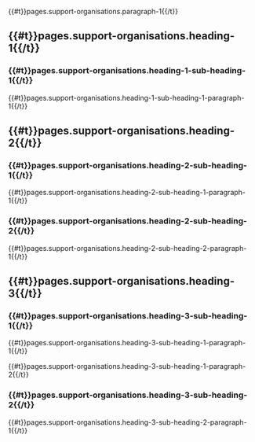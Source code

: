<div class="govuk-!-padding-bottom-3"></div>

<p class="govuk-body">
  {{#t}}pages.support-organisations.paragraph-1{{/t}}
</p>

<div class="govuk-!-padding-bottom-3"></div>

<h2 class="govuk-heading-l">
  {{#t}}pages.support-organisations.heading-1{{/t}}
</h2>

<h3 class="govuk-heading-m">
  {{#t}}pages.support-organisations.heading-1-sub-heading-1{{/t}}
</h3>

<p class="govuk-body">
  {{#t}}pages.support-organisations.heading-1-sub-heading-1-paragraph-1{{/t}}
</p>

<div class="govuk-!-padding-bottom-3"></div>

<h2 class="govuk-heading-l">
  {{#t}}pages.support-organisations.heading-2{{/t}}
</h2>

<h3 class="govuk-heading-m">
  {{#t}}pages.support-organisations.heading-2-sub-heading-1{{/t}}
</h3>

<p class="govuk-body">
  {{#t}}pages.support-organisations.heading-2-sub-heading-1-paragraph-1{{/t}}
</p>

<h3 class="govuk-heading-m">
  {{#t}}pages.support-organisations.heading-2-sub-heading-2{{/t}}
</h3>

<p class="govuk-body">
  {{#t}}pages.support-organisations.heading-2-sub-heading-2-paragraph-1{{/t}}
</p>

<div class="govuk-!-padding-bottom-3"></div>

<h2 class="govuk-heading-l">
  {{#t}}pages.support-organisations.heading-3{{/t}}
</h2>

<h3 class="govuk-heading-m">
  {{#t}}pages.support-organisations.heading-3-sub-heading-1{{/t}}
</h3>

<p class="govuk-body">
  {{#t}}pages.support-organisations.heading-3-sub-heading-1-paragraph-1{{/t}}
</p>

<p class="govuk-body">
  {{#t}}pages.support-organisations.heading-3-sub-heading-1-paragraph-2{{/t}}
</p>
<h3 class="govuk-heading-m">
  {{#t}}pages.support-organisations.heading-3-sub-heading-2{{/t}}
</h3>

<p class="govuk-body">
  {{#t}}pages.support-organisations.heading-3-sub-heading-2-paragraph-1{{/t}}
</p>

<div class="govuk-!-padding-bottom-1"></div>

